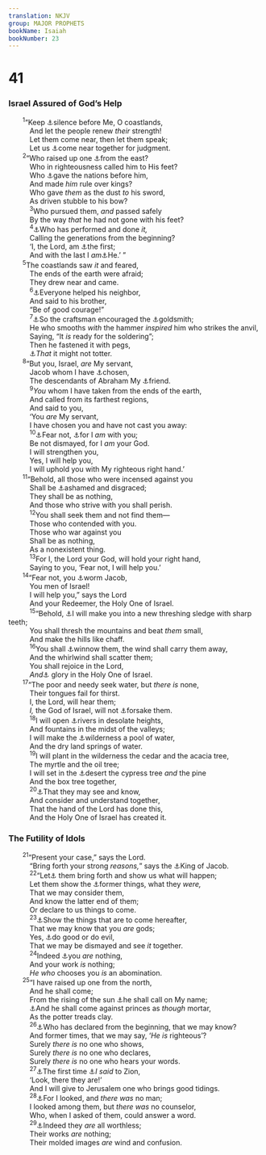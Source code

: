 ```yaml
---
translation: NKJV
group: MAJOR PROPHETS
bookName: Isaiah 
bookNumber: 23
---
```


<div class="title"><h1>41</h1><h3>Israel Assured of God’s Help</h3></div>
<span class="verse es_41_1">  <sup>1</sup>“Keep <a data-toggle="tooltip" data-placement="bottom" title="Hab. 2:20; Zech. 2:13">⚓</a>silence before Me, O coastlands,<br/>   And let the people renew <i>their</i> strength!<br/>   Let them come near, then let them speak;<br/>   Let us <a data-toggle="tooltip" data-placement="bottom" title="Is. 1:18">⚓</a>come near together for judgment.<br/></span>
<span class="verse es_41_2">  <sup>2</sup>“Who raised up one <a data-toggle="tooltip" data-placement="bottom" title="Is. 46:11">⚓</a>from the east?<br/>   Who in righteousness called him to His feet?<br/>   Who <a data-toggle="tooltip" data-placement="bottom" title="Gen. 14:14; Is. 45:1, 13">⚓</a>gave the nations before him,<br/>   And made <i>him</i> rule over kings?<br/>   Who gave <i>them</i> as the dust <i>to</i> his sword,<br/>   As driven stubble to his bow?<br/></span>
<span class="verse es_41_3">   <sup>3</sup>Who pursued them, <i>and</i> passed safely<br/>   By the way <i>that</i> he had not gone with his feet?<br/></span>
<span class="verse es_41_4">   <sup>4</sup><a data-toggle="tooltip" data-placement="bottom" title="Is. 41:26">⚓</a>Who has performed and done <i>it,</i><br/>   Calling the generations from the beginning?<br/>   ‘I, the Lord, am <a data-toggle="tooltip" data-placement="bottom" title="Rev. 1:8, 17; 22:13">⚓</a>the first;<br/>   And with the last I <i>am</i><a data-toggle="tooltip" data-placement="bottom" title="Is. 43:10; 44:6">⚓</a>He.’ ”<br/></span>
<span class="verse es_41_5">  <sup>5</sup>The coastlands saw <i>it</i> and feared,<br/>   The ends of the earth were afraid;<br/>   They drew near and came.<br/></span>
<span class="verse es_41_6">   <sup>6</sup><a data-toggle="tooltip" data-placement="bottom" title="Is. 40:19">⚓</a>Everyone helped his neighbor,<br/>   And said to his brother,<br/>   “Be of good courage!”<br/></span>
<span class="verse es_41_7">   <sup>7</sup><a data-toggle="tooltip" data-placement="bottom" title="Is. 44:13">⚓</a>So the craftsman encouraged the <a data-toggle="tooltip" data-placement="bottom" title="Is. 40:19">⚓</a>goldsmith;<br/>   He who smooths <i>with</i> the hammer <i>inspired</i> him who strikes the anvil,<br/>   Saying, “It <i>is</i> ready for the soldering”;<br/>   Then he fastened it with pegs,<br/>   <a data-toggle="tooltip" data-placement="bottom" title="Is. 40:20">⚓</a><i>That</i> it might not totter.<br/></span>
<span class="verse es_41_8">  <sup>8</sup>“But you, Israel, <i>are</i> My servant,<br/>   Jacob whom I have <a data-toggle="tooltip" data-placement="bottom" title="Deut. 7:6; 10:15; Ps. 135:4; (Is. 43:1)">⚓</a>chosen,<br/>   The descendants of Abraham My <a data-toggle="tooltip" data-placement="bottom" title="2 Chr. 20:7; James 2:23">⚓</a>friend.<br/></span>
<span class="verse es_41_9">   <sup>9</sup><i>You</i> whom I have taken from the ends of the earth,<br/>   And called from its farthest regions,<br/>   And said to you,<br/>   ‘You <i>are</i> My servant,<br/>   I have chosen you and have not cast you away:<br/></span>
<span class="verse es_41_10">   <sup>10</sup><a data-toggle="tooltip" data-placement="bottom" title="Is. 41:13, 14; 43:5">⚓</a>Fear not, <a data-toggle="tooltip" data-placement="bottom" title="(Deut. 31:6)">⚓</a>for I <i>am</i> with you;<br/>   Be not dismayed, for I <i>am</i> your God.<br/>   I will strengthen you,<br/>   Yes, I will help you,<br/>   I will uphold you with My righteous right hand.’<br/></span>
<span class="verse es_41_11">  <sup>11</sup>“Behold, all those who were incensed against you<br/>   Shall be <a data-toggle="tooltip" data-placement="bottom" title="Ex. 23:22; Is. 45:24; 60:12; Zech. 12:3">⚓</a>ashamed and disgraced;<br/>   They shall be as nothing,<br/>   And those who strive with you shall perish.<br/></span>
<span class="verse es_41_12">   <sup>12</sup>You shall seek them and not find them—<br/>   Those who contended with you.<br/>   Those who war against you<br/>   Shall be as nothing,<br/>   As a nonexistent thing.<br/></span>
<span class="verse es_41_13">   <sup>13</sup>For I, the Lord your God, will hold your right hand,<br/>   Saying to you, ‘Fear not, I will help you.’<br/></span>
<span class="verse es_41_14">  <sup>14</sup>“Fear not, you <a data-toggle="tooltip" data-placement="bottom" title="Job 25:6; Ps. 22:6">⚓</a>worm Jacob,<br/>   You men of Israel!<br/>   I will help you,” says the Lord<br/>   And your Redeemer, the Holy One of Israel.<br/></span>
<span class="verse es_41_15">   <sup>15</sup>“Behold, <a data-toggle="tooltip" data-placement="bottom" title="Mic. 4:13; Hab. 3:12; (2 Cor. 10:4)">⚓</a>I will make you into a new threshing sledge with sharp teeth;<br/>   You shall thresh the mountains and beat <i>them</i> small,<br/>   And make the hills like chaff.<br/></span>
<span class="verse es_41_16">   <sup>16</sup>You shall <a data-toggle="tooltip" data-placement="bottom" title="Jer. 51:2">⚓</a>winnow them, the wind shall carry them away,<br/>   And the whirlwind shall scatter them;<br/>   You shall rejoice in the Lord,<br/>   <i>And</i><a data-toggle="tooltip" data-placement="bottom" title="Is. 45:25">⚓</a> glory in the Holy One of Israel.<br/></span>
<span class="verse es_41_17">  <sup>17</sup>“The poor and needy seek water, but <i>there</i> <i>is</i> none,<br/>   Their tongues fail for thirst.<br/>   I, the Lord, will hear them;<br/>   <i>I,</i> the God of Israel, will not <a data-toggle="tooltip" data-placement="bottom" title="Ps. 94:14; Rom. 11:2">⚓</a>forsake them.<br/></span>
<span class="verse es_41_18">   <sup>18</sup>I will open <a data-toggle="tooltip" data-placement="bottom" title="Is. 35:6, 7; 43:19; 44:3">⚓</a>rivers in desolate heights,<br/>   And fountains in the midst of the valleys;<br/>   I will make the <a data-toggle="tooltip" data-placement="bottom" title="Ps. 107:35">⚓</a>wilderness a pool of water,<br/>   And the dry land springs of water.<br/></span>
<span class="verse es_41_19">   <sup>19</sup>I will plant in the wilderness the cedar and the acacia tree,<br/>   The myrtle and the oil tree;<br/>   I will set in the <a data-toggle="tooltip" data-placement="bottom" title="Is. 35:1">⚓</a>desert the cypress tree <i>and</i> the pine<br/>   And the box tree together,<br/></span>
<span class="verse es_41_20">   <sup>20</sup><a data-toggle="tooltip" data-placement="bottom" title="Job 12:9; Is. 66:14">⚓</a>That they may see and know,<br/>   And consider and understand together,<br/>   That the hand of the Lord has done this,<br/>   And the Holy One of Israel has created it.<br/></span>
<div class="title"><h3>The Futility of Idols</h3></div>
<span class="verse es_41_21">  <sup>21</sup>“Present your case,” says the Lord.<br/>   “Bring forth your strong <i>reasons,</i>” says the <a data-toggle="tooltip" data-placement="bottom" title="Is. 43:15">⚓</a>King of Jacob.<br/></span>
<span class="verse es_41_22">   <sup>22</sup>“Let<a data-toggle="tooltip" data-placement="bottom" title="Is. 45:21">⚓</a> them bring forth and show us what will happen;<br/>   Let them show the <a data-toggle="tooltip" data-placement="bottom" title="Is. 43:9">⚓</a>former things, what they <i>were,</i><br/>   That we may consider them,<br/>   And know the latter end of them;<br/>   Or declare to us things to come.<br/></span>
<span class="verse es_41_23">   <sup>23</sup><a data-toggle="tooltip" data-placement="bottom" title="Is. 42:9; 44:7, 8; 45:3; (John 13:19)">⚓</a>Show the things that are to come hereafter,<br/>   That we may know that you <i>are</i> gods;<br/>   Yes, <a data-toggle="tooltip" data-placement="bottom" title="Jer. 10:5">⚓</a>do good or do evil,<br/>   That we may be dismayed and see <i>it</i> together.<br/></span>
<span class="verse es_41_24">   <sup>24</sup>Indeed <a data-toggle="tooltip" data-placement="bottom" title="Ps. 115:8; Is. 44:9; (Rom. 3:10–20; 1 Cor. 8:4)">⚓</a>you <i>are</i> nothing,<br/>   And your work <i>is</i> nothing;<br/>   <i>He</i> <i>who</i> chooses you <i>is</i> an abomination.<br/></span>
<span class="verse es_41_25">  <sup>25</sup>“I have raised up one from the north,<br/>   And he shall come;<br/>   From the rising of the sun <a data-toggle="tooltip" data-placement="bottom" title="Ezra 1:2">⚓</a>he shall call on My name;<br/>   <a data-toggle="tooltip" data-placement="bottom" title="Is. 41:2; Jer. 50:3">⚓</a>And he shall come against princes as <i>though</i> mortar,<br/>   As the potter treads clay.<br/></span>
<span class="verse es_41_26">   <sup>26</sup><a data-toggle="tooltip" data-placement="bottom" title="Is. 43:9">⚓</a>Who has declared from the beginning, that we may know?<br/>   And former times, that we may say, ‘<i>He</i> <i>is</i> righteous’?<br/>   Surely <i>there</i> <i>is</i> no one who shows,<br/>   Surely <i>there</i> <i>is</i> no one who declares,<br/>   Surely <i>there</i> <i>is</i> no one who hears your words.<br/></span>
<span class="verse es_41_27">   <sup>27</sup><a data-toggle="tooltip" data-placement="bottom" title="Is. 41:4">⚓</a>The first time <a data-toggle="tooltip" data-placement="bottom" title="Is. 40:9; Nah. 1:15">⚓</a><i>I</i> <i>said</i> to Zion,<br/>   ‘Look, there they are!’<br/>   And I will give to Jerusalem one who brings good tidings.<br/></span>
<span class="verse es_41_28">   <sup>28</sup><a data-toggle="tooltip" data-placement="bottom" title="Is. 63:5">⚓</a>For I looked, and <i>there</i> <i>was</i> no man;<br/>   I looked among them, but <i>there</i> <i>was</i> no counselor,<br/>   Who, when I asked of them, could answer a word.<br/></span>
<span class="verse es_41_29">   <sup>29</sup><a data-toggle="tooltip" data-placement="bottom" title="Is. 41:24">⚓</a>Indeed they <i>are</i> all worthless;<br/>   Their works <i>are</i> nothing;<br/>   Their molded images <i>are</i> wind and confusion.<br/></span>
